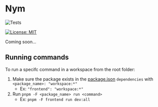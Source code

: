 # Nym

![Tests](https://github.com/personaelabs/nym/actions/workflows/ci.yml/badge.svg)

[![License: MIT](https://img.shields.io/badge/License-MIT-yellow.svg)](https://opensource.org/licenses/MIT)

Coming soon...

## Running commands

To run a specifc command in a workspace from the root folder:

1. Make sure the package exists in the [package.json](./package.json) `dependencies` with `<package_name>: "workspace:*"`
   - Ex: `"frontend": "workspace:*"`
2. Run `pnpm -F <package_name> run <command>`
   - Ex: `pnpm -F frontend run dev:all`
